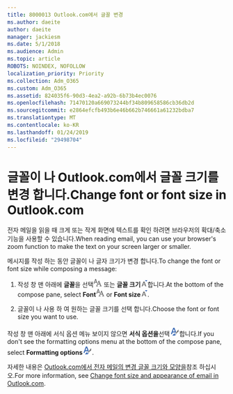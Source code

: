 ```yaml
---
title: 8000013 Outlook.com에서 글꼴 변경
ms.author: daeite
author: daeite
manager: jackiesm
ms.date: 5/1/2018
ms.audience: Admin
ms.topic: article
ROBOTS: NOINDEX, NOFOLLOW
localization_priority: Priority
ms.collection: Adm_O365
ms.custom: Adm_O365
ms.assetid: 824035f6-90d3-4ea2-a92b-6b73b4ec0076
ms.openlocfilehash: 71470120a669073244bf34b809658586cb36db2d
ms.sourcegitcommit: e2864efcfb493b6e46b662b746661a61232bdba7
ms.translationtype: MT
ms.contentlocale: ko-KR
ms.lasthandoff: 01/24/2019
ms.locfileid: "29498704"
---
```

# <a name="change-font-or-font-size-in-outlookcom"></a><span data-ttu-id="6e472-102">글꼴이 나 Outlook.com에서 글꼴 크기를 변경 합니다.</span><span class="sxs-lookup"><span data-stu-id="6e472-102">Change font or font size in Outlook.com</span></span>

<span data-ttu-id="6e472-103">전자 메일을 읽을 때 크게 또는 작게 화면에 텍스트를 확인 하려면 브라우저의 확대/축소 기능을 사용할 수 있습니다.</span><span class="sxs-lookup"><span data-stu-id="6e472-103">When reading email, you can use your browser's zoom function to make the text on your screen larger or smaller.</span></span>
  
<span data-ttu-id="6e472-104">메시지를 작성 하는 동안 글꼴이 나 글자 크기가 변경 합니다.</span><span class="sxs-lookup"><span data-stu-id="6e472-104">To change the font or font size while composing a message:</span></span>
  
1. <span data-ttu-id="6e472-105">작성 창 맨 아래에 **글꼴**을 선택![글꼴](media/6d9372e0-cde5-49fc-a457-aafb62255163.png) 또는 **글꼴 크기**![의 글꼴 크기 아이콘](media/9334f617-9593-4bd0-afb1-c53308ad7591.png)합니다.</span><span class="sxs-lookup"><span data-stu-id="6e472-105">At the bottom of the compose pane, select **Font**![Font](media/6d9372e0-cde5-49fc-a457-aafb62255163.png) or **Font size**![The Font size icon](media/9334f617-9593-4bd0-afb1-c53308ad7591.png).</span></span>
    
2. <span data-ttu-id="6e472-106">글꼴이 나 사용 하 여 원하는 글꼴 크기를 선택 합니다.</span><span class="sxs-lookup"><span data-stu-id="6e472-106">Choose the font or font size you want to use.</span></span>
    
<span data-ttu-id="6e472-107">작성 창 맨 아래에 서식 옵션 메뉴 보이지 않으면 **서식 옵션을**선택![The 서식 옵션 아이콘](media/13103798-e3ea-4069-a7a0-63f8903c8c3a.png)합니다.</span><span class="sxs-lookup"><span data-stu-id="6e472-107">If you don't see the formatting options menu at the bottom of the compose pane, select **Formatting options**![The Formatting options icon](media/13103798-e3ea-4069-a7a0-63f8903c8c3a.png).</span></span>
  
<span data-ttu-id="6e472-108">자세한 내용은 [Outlook.com에서 전자 메일의 변경 글꼴 크기와 모양을](https://go.microsoft.com/fwlink/p/?linkid=873130)참조 하십시오.</span><span class="sxs-lookup"><span data-stu-id="6e472-108">For more information, see [Change font size and appearance of email in Outlook.com](https://go.microsoft.com/fwlink/p/?linkid=873130).</span></span>
  

